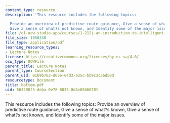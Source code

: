 ```yaml
---
content_type: resource
description: 'This resource includes the following topics:

  Provide an overview of predictive route guidance, Give a sense of what?s known,
  Give a sense of what?s not known, and Identify some of the major issues.'
file: /ol-ocw-studio-app/courses/1-212j-an-introduction-to-intelligent-transportation-systems-spring-2005/563288f3deba0e7800358d4e69466781_bottom.pdf
file_size: 1968338
file_type: application/pdf
learning_resource_types:
- Lecture Notes
license: https://creativecommons.org/licenses/by-nc-sa/4.0/
ocw_type: OCWFile
parent_title: Lecture Notes
parent_type: CourseSection
parent_uid: 01b9b762-d656-64d3-a25c-bb9c3c5bd50d
resourcetype: Document
title: bottom.pdf
uid: 563288f3-deba-0e78-0035-8d4e69466781
---
```

This resource includes the following topics:
Provide an overview of predictive route guidance, Give a sense of what?s known, Give a sense of what?s not known, and Identify some of the major issues.
